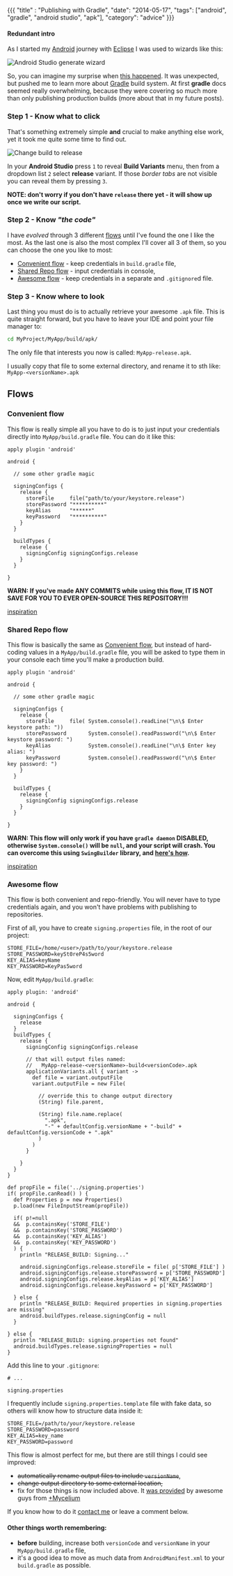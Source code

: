 {{{
  "title" : "Publishing with Gradle",
  "date": "2014-05-17",
  "tags": ["android", "gradle", "android studio", "apk"],
  "category": "advice"
}}}


#### Redundant intro

As I started my [Android](http://d.android.com) journey with [Eclipse](http://www.eclipse.org/) I was used to wizards
like this:

![Android Studio generate wizard](/publishing-with-gradle/generate-wizard.png)

So, you can imagine my surprise when [this happened](https://plus.google.com/+MaurycyDamianWasilewski/posts/hD7BhwN1cH5).
It was unexpected, but pushed me to learn more about [Gradle](http://www.gradle.org/) build system. At first **gradle**
docs seemed really overwhelming, because they were covering so much more than only publishing production builds (more 
about that in my future posts).


### Step 1 - Know what to click

That's something extremely simple **and** crucial to make anything else work, yet it took me quite some time to find out.

![Change build to release](/publishing-with-gradle/where-to-click.png)

In your **Android Studio** press `1` to reveal **Build Variants** menu, then from a dropdown list `2` select **release**
variant. If those _border tabs_ are not visible you can reveal them by pressing `3`. 

**NOTE: don't worry if you don't have `release` there yet - it will show up once we write our script.**


### Step 2 - Know _"the code"_

I have _evolved_ through 3 different [flows](#flows) until I've found the one I like the most. As the last one is also
the most complex I'll cover all 3 of them, so you can choose the one you like to most:

* [Convenient flow](#convenient-flow) - keep credentials in `build.gradle` file,
* [Shared Repo flow](#shared-repo-flow) - input credentials in console,
* [Awesome flow](#awesome-flow) - keep credentials in a separate and `.gitignore`d file.


### Step 3 - Know where to look

Last thing you must do is to actually retrieve your awesome `.apk` file. This is quite straight forward, but you have to
leave your IDE and point your file manager to:

```bash
cd MyProject/MyApp/build/apk/
```

The only file that interests you now is called: `MyApp-release.apk`.

I usually copy that file to some external directory, and rename it to sth like: `MyApp-<versionName>.apk`


## Flows

### Convenient flow

This flow is really simple all you have to do is to just input your credentials directly into `MyApp/build.gradle` file. 
You can do it like this:

```
apply plugin 'android'

android {

  // some other gradle magic

  signingConfigs {
    release {
      storeFile     file("path/to/your/keystore.release")
      storePassword "**********"
      keyAlias      "******"
      keyPassword   "**********"
    }    
  }

  buildTypes {
    release {
      signingConfig signingConfigs.release
    }
  }
  
}
```

**WARN: If you've made ANY COMMITS while using this flow, IT IS NOT SAVE FOR YOU TO EVER OPEN-SOURCE THIS REPOSITORY!!!**

[inspiration](http://stackoverflow.com/a/18329835/390493)


### Shared Repo flow

This flow is basically the same as [Convenient flow](#convenient-flow), but instead of hard-coding values in a 
`MyApp/build.gradle` file, you will be asked to type them in your console each time you'll make a production build.


```
apply plugin 'android'

android {

  // some other gradle magic

  signingConfigs {
    release {
      storeFile     file( System.console().readLine("\n\$ Enter keystore path: "))
      storePassword       System.console().readPassword("\n\$ Enter keystore password: ")
      keyAlias            System.console().readLine("\n\$ Enter key alias: ")
      keyPassword         System.console().readPassword("\n\$ Enter key password: ")
    }    
  }

  buildTypes {
    release {
      signingConfig signingConfigs.release
    }
  }
  
}
```

**WARN: This flow will only work if you have `gradle daemon` DISABLED, otherwise `System.console()` will be `null`, and
your script will crash. You can overcome this using `SwingBuilder` library, and [here's how](https://www.timroes.de/2014/01/19/using-password-prompts-with-gradle-build-files/).**

[inspiration](http://stackoverflow.com/a/19130098/390493)


### Awesome flow

This flow is both convenient and repo-friendly. You will never have to type credentials again, and you won't have problems
with publishing to repositories.

First of all, you have to create `signing.properties` file, in the root of our project:

```
STORE_FILE=/home/<user>/path/to/your/keystore.release
STORE_PASSWORD=keySt0reP4s5word
KEY_ALIAS=keyName
KEY_PASSWORD=KeyPas5word
```

Now, edit `MyApp/build.gradle`:

```
apply plugin: 'android'

android {

  signingConfigs {
    release
  }
  buildTypes {
    release {
      signingConfig signingConfigs.release

      // that will output files named: 
      //   MyApp-release-<versionName>-build<versionCode>.apk
      applicationVariants.all { variant ->
        def file = variant.outputFile
        variant.outputFile = new File(

          // override this to change output directory
          (String) file.parent, 

          (String) file.name.replace(
            ".apk",
            "-" + defaultConfig.versionName + "-build" + defaultConfig.versionCode + ".apk"
          )
        )
      }

    }
  }
}

def propFile = file('../signing.properties')
if( propFile.canRead() ) {
  def Properties p = new Properties()
  p.load(new FileInputStream(propFile))

  if( p!=null
  &&  p.containsKey('STORE_FILE')
  &&  p.containsKey('STORE_PASSWORD')
  &&  p.containsKey('KEY_ALIAS')
  &&  p.containsKey('KEY_PASSWORD')
  ) {
    println "RELEASE_BUILD: Signing..."

    android.signingConfigs.release.storeFile = file( p['STORE_FILE'] )
    android.signingConfigs.release.storePassword = p['STORE_PASSWORD']
    android.signingConfigs.release.keyAlias = p['KEY_ALIAS']
    android.signingConfigs.release.keyPassword = p['KEY_PASSWORD']

  } else {
    println "RELEASE_BUILD: Required properties in signing.properties are missing"
    android.buildTypes.release.signingConfig = null
  }

} else {
  println "RELEASE_BUILD: signing.properties not found"
  android.buildTypes.release.signingProperties = null
}
```

Add this line to your `.gitignore`:


```
# ...

signing.properties
```

I frequently include `signing.properties.template` file with fake data, so others will know how to structure data inside
it:

```
STORE_FILE=/path/to/your/keystore.release
STORE_PASSWORD=password
KEY_ALIAS=key_name
KEY_PASSWORD=password
```

This flow is almost perfect for me, but there are still things I could see improved:

* ~~automatically rename output files to include `versionName`~~,
* ~~change output directory to some external location,~~
* fix for those things is now included above. It [was provided](https://plus.google.com/+MaurycyDamianWasilewski/posts/fe6ZaSbwSsC) 
by awesome guys from [+Mycelium](https://plus.google.com/115557143272470220180/posts)


If you know how to do it [contact me](https://google.com/+MaurycyDamianWasilewski) or leave a comment below.


#### Other things worth remembering:

* **before** building, increase both `versionCode` and `versionName` in your `MyApp/build.gradle` file,
* it's a good idea to move as much data from `AndroidManifest.xml` to your `build.gradle` as possible.
